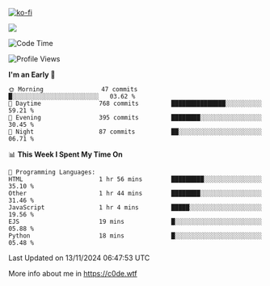 [![ko-fi](https://ko-fi.com/img/githubbutton_sm.svg)](https://ko-fi.com/Z8Z4Y2LKX)

<a href="https://wakatime.com"><img src="https://wakatime.com/share/@c0dezin/b7f18a7c-ab3a-40b8-8bc7-b1b7bf71f1d6.svg" /></a>

<!--START_SECTION:waka-->
![Code Time](http://img.shields.io/badge/Code%20Time-144%20hrs%206%20mins-blue)

![Profile Views](http://img.shields.io/badge/Profile%20Views-1-blue)

**I'm an Early 🐤** 

```text
🌞 Morning                47 commits          █░░░░░░░░░░░░░░░░░░░░░░░░   03.62 % 
🌆 Daytime                768 commits         ███████████████░░░░░░░░░░   59.21 % 
🌃 Evening                395 commits         ████████░░░░░░░░░░░░░░░░░   30.45 % 
🌙 Night                  87 commits          ██░░░░░░░░░░░░░░░░░░░░░░░   06.71 % 
```


📊 **This Week I Spent My Time On** 

```text
💬 Programming Languages: 
HTML                     1 hr 56 mins        █████████░░░░░░░░░░░░░░░░   35.10 % 
Other                    1 hr 44 mins        ████████░░░░░░░░░░░░░░░░░   31.46 % 
JavaScript               1 hr 4 mins         █████░░░░░░░░░░░░░░░░░░░░   19.56 % 
EJS                      19 mins             █░░░░░░░░░░░░░░░░░░░░░░░░   05.88 % 
Python                   18 mins             █░░░░░░░░░░░░░░░░░░░░░░░░   05.48 % 
```


 Last Updated on 13/11/2024 06:47:53 UTC
<!--END_SECTION:waka-->

More info about me in https://c0de.wtf
